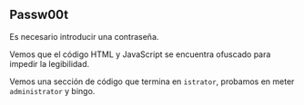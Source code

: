 ## Passw00t

Es necesario introducir una contraseña.

Vemos que el código HTML y JavaScript se encuentra ofuscado para impedir la legibilidad.

Vemos una sección de código que termina en `istrator`, probamos en meter `administrator` y bingo.